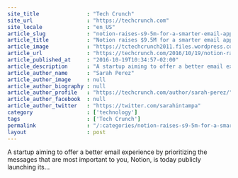 ```yaml
---
site_title               : "Tech Crunch"
site_url                 : "https://techcrunch.com"
site_locale              : "en_US"
article_slug             : "notion-raises-s9-5m-for-a-smarter-email-app-now-live-on-mobile-and-soon-alexa"
article_title            : "Notion raises $9.5M for a smarter email app, now live on mobile and soon, Alexa"
article_image            : "https://tctechcrunch2011.files.wordpress.com/2016/10/notion.jpg?w=764&h=400&crop=1"
article_url              : "https://techcrunch.com/2016/10/19/notion-raises-9-5m-for-a-smarter-email-app-now-live-on-mobile-and-soon-alexa/"
article_published_at     : "2016-10-19T10:34:57-02:00"
article_description      : "A startup aiming to offer a better email experience by prioritizing the messages that are most important to you, Notion, is today publicly launching its..."
article_author_name      : "Sarah Perez"
article_author_image     : null
article_author_biography : null
article_author_profile   : "https://techcrunch.com/author/sarah-perez/"
article_author_facebook  : null
article_author_twitter   : "https://twitter.com/sarahintampa"
category                 : ['technology']
tags                     : ['Tech Crunch']
permalink                : "/:categories/notion-raises-s9-5m-for-a-smarter-email-app-now-live-on-mobile-and-soon-alexa/"
layout                   : post
---
```


A startup aiming to offer a better email experience by prioritizing the messages that are most important to you, Notion, is today publicly launching its...
